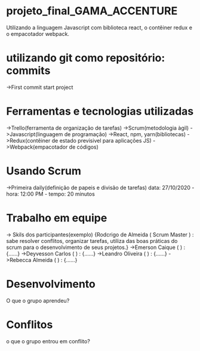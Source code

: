 # projeto_final_GAMA_ACCENTURE
Utilizando a linguagem Javascript com biblioteca react, o contêiner redux e o empacotador webpack.

# utilizando git como repositório: commits
  ->First commit start project

# Ferramentas e tecnologias utilizadas
  ->Trello(ferramenta de organização de tarefas)
  ->Scrum(metodologia àgil)
  ->Javascript(linguagem de programação)
  ->React, npm, yarn(bibliotecas)
  ->Redux(contêiner de estado previsivel para aplicações JS)
  ->Webpack(empacotador de códigos)

# Usando Scrum
  ->Primeira daily(definição de papeis e divisão de tarefas)
    data: 27/10/2020 - hora: 12:00 PM - tempo: 20 minutos

# Trabalho em equipe
  -> Skils dos participantes(exemplo)
    {Rodcrigo de Almeida ( Scrum Master ) : sabe resolver conflitos, organizar tarefas, utiliza das boas práticas do scrum para o desenvolvimento de seus projetos.}
  ->Emerson Caique (  ) : {......}
  ->Deyvesson Carlos (  ) : {......}
  ->Leandro Oliveira (  ) : {......}
  ->Rebecca Almeida (  ) : {......}

# Desenvolvimento
  O que o grupo aprendeu?

# Conflitos
  o que o grupo entrou em conflito?
